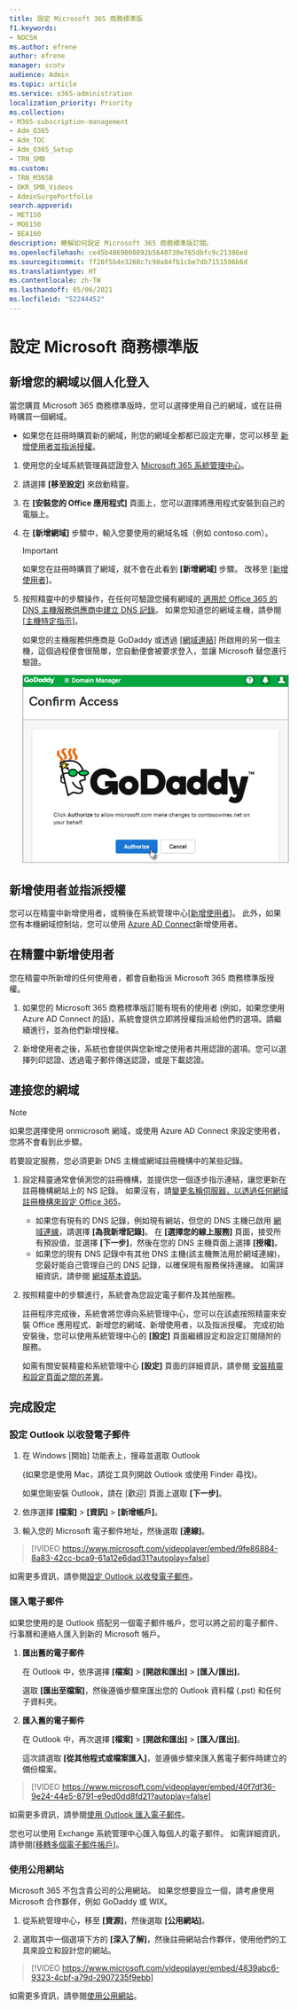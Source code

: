 ```yaml
---
title: 設定 Microsoft 365 商務標準版
f1.keywords:
- NOCSH
ms.author: efrene
author: efrene
manager: scotv
audience: Admin
ms.topic: article
ms.service: o365-administration
localization_priority: Priority
ms.collection:
- M365-subscription-management
- Adm_O365
- Adm_TOC
- Adm_O365_Setup
- TRN_SMB
ms.custom:
- TRN_M365B
- OKR_SMB_Videos
- AdminSurgePortfolio
search.appverid:
- MET150
- MOE150
- BEA160
description: 瞭解如何設定 Microsoft 365 商務標準版訂閱。
ms.openlocfilehash: ce45b4869000892b5640730e765dbfc9c21386ed
ms.sourcegitcommit: ff20f5b4e3268c7c98a84fb1cbe7db7151596b6d
ms.translationtype: HT
ms.contentlocale: zh-TW
ms.lasthandoff: 05/06/2021
ms.locfileid: "52244452"
---
```

# <a name="set-up-microsoft-business-standard"></a>設定 Microsoft 商務標準版



## <a name="add-your-domain-to-personalize-sign-in"></a>新增您的網域以個人化登入

當您購買 Microsoft 365 商務標準版時，您可以選擇使用自己的網域，或在註冊時購買一個網域。

- 如果您在註冊時購買新的網域，則您的網域全都都已設定完畢，您可以移至 [新增使用者並指派授權](#add-users-and-assign-licenses)。

1. 使用您的全域系統管理員認證登入 [Microsoft 365 系統管理中心](https://admin.microsoft.com)。 

2. 請選擇 **[移至設定]** 來啟動精靈。

3. 在 **[安裝您的 Office 應用程式]** 頁面上，您可以選擇將應用程式安裝到自己的電腦上。
    
4. 在 **[新增網域]** 步驟中，輸入您要使用的網域名城（例如 contoso.com）。

    > [!IMPORTANT]
    > 如果您在註冊時購買了網域，就不會在此看到 **[新增網域]** 步驟。 改移至 [[新增使用者]](#add-users-and-assign-licenses)。

    
4. 按照精靈中的步驟操作，在任何可驗證您擁有網域的[ 適用於 Office 365 的 DNS 主機服務供應商中建立 DNS 記錄](/office365/admin/get-help-with-domains/create-dns-records-at-any-dns-hosting-provider)。 如果您知道您的網域主機，請參閱 [[主機特定指示]](/office365/admin/get-help-with-domains/set-up-your-domain-host-specific-instructions)。

    如果您的主機服務供應商是 GoDaddy 或透過 [[網域連結]](/office365/admin/get-help-with-domains/domain-connect) 所啟用的另一個主機，這個過程便會很簡單，您自動便會被要求登入，並讓 Microsoft 替您進行驗證。

    ![在 GoDaddy 確認存取頁面上，選取 [授權]。](../../media/godaddyauth.png)

## <a name="add-users-and-assign-licenses"></a>新增使用者並指派授權

您可以在精靈中新增使用者，或稍後在系統管理中心[[新增使用者]](../add-users/add-users.md)。 此外，如果您有本機網域控制站，您可以使用 [Azure AD Connect](/azure/active-directory/hybrid/how-to-connect-install-express)新增使用者。

## <a name="add-users-in-the-wizard"></a>在精靈中新增使用者

您在精靈中所新增的任何使用者，都會自動指派 Microsoft 365 商務標準版授權。

1. 如果您的 Microsoft 365 商務標準版訂閱有現有的使用者 (例如，如果您使用 Azure AD Connect 的話)，系統會提供立即將授權指派給他們的選項。請繼續進行，並為他們新增授權。

2. 新增使用者之後，系統也會提供與您新增之使用者共用認證的選項。您可以選擇列印認證、透過電子郵件傳送認證，或是下載認證。

## <a name="connect-your-domain"></a>連接您的網域

> [!NOTE]
> 如果您選擇使用 onmicrosoft 網域，或使用 Azure AD Connect 來設定使用者，您將不會看到此步驟。
  
若要設定服務，您必須更新 DNS 主機或網域註冊機構中的某些記錄。
  
1. 設定精靈通常會偵測您的註冊機構，並提供您一個逐步指示連結，讓您更新在註冊機構網站上的 NS 記錄。 如果沒有，請[變更名稱伺服器，以透過任何網域註冊機構來設定 Office 365](../get-help-with-domains/change-nameservers-at-any-domain-registrar.md)。 

    - 如果您有現有的 DNS 記錄，例如現有網站，但您的 DNS 主機已啟用 [網域連線](/office365/admin/get-help-with-domains/domain-connect)，請選擇 **[為我新增記錄]**。 在 **[選擇您的線上服務]** 頁面，接受所有預設值，並選擇 **[下一步]**，然後在您的 DNS 主機頁面上選擇 **[授權]**。
    - 如果您的現有 DNS 記錄中有其他 DNS 主機(該主機無法用於網域連線)，您最好能自己管理自己的 DNS 記錄，以確保現有服務保持連線。 如需詳細資訊，請參閱 [網域基本資訊](/office365/admin/get-help-with-domains/dns-basics)。

2. 按照精靈中的步驟進行，系統會為您設定電子郵件及其他服務。

    註冊程序完成後，系統會將您導向系統管理中心，您可以在該處按照精靈來安裝 Office 應用程式、新增您的網域、新增使用者，以及指派授權。 完成初始安裝後，您可以使用系統管理中心的 **[設定]** 頁面繼續設定和設定訂閱隨附的服務。

    如需有關安裝精靈和系統管理中心 **[設定]** 頁面的詳細資訊，請參閱 [安裝精靈和設定頁面之間的差異](o365-setup-wizard-and-setup-page.md)。

## <a name="finish-setting-up"></a>完成設定

### <a name="set-up-outlook-for-email"></a>設定 Outlook 以收發電子郵件

1. 在 Windows [開始] 功能表上，搜尋並選取 Outlook

    (如果您是使用 Mac，請從工具列開啟 Outlook 或使用 Finder 尋找)。

    如果您剛安裝 Outlook，請在 [歡迎] 頁面上選取 **[下一步]**。

2. 依序選擇 **[檔案]** \> **[資訊]** \> **[新增帳戶]**。

3. 輸入您的 Microsoft 電子郵件地址，然後選取 **[連線]**。

> [!VIDEO https://www.microsoft.com/videoplayer/embed/9fe86884-8a83-42cc-bca9-61a12e6dad31?autoplay=false]
  
如需更多資訊，請參閱[設定 Outlook 以收發電子郵件](https://support.microsoft.com/office/f5bf0cd1-e1f3-4b0d-a022-ecab17efe86f)。
  
### <a name="import-email"></a>匯入電子郵件

如果您使用的是 Outlook 搭配另一個電子郵件帳戶，您可以將之前的電子郵件、行事曆和連絡人匯入到新的 Microsoft 帳戶。
  
1. **匯出舊的電子郵件**

    在 Outlook 中，依序選擇 **[檔案]** \> **[開啟和匯出]** \> **[匯入/匯出]**。

    選取 **[匯出至檔案]**，然後遵循步驟來匯出您的 Outlook 資料檔 (.pst) 和任何子資料夾。

2. **匯入舊的電子郵件**

    在 Outlook 中，再次選擇 **[檔案]** \> **[開啟和匯出]** \> **[匯入/匯出]**。

    這次請選取 **[從其他程式或檔案匯入]**，並遵循步驟來匯入舊電子郵件時建立的備份檔案。

> [!VIDEO https://www.microsoft.com/videoplayer/embed/40f7df36-9e24-44e5-8791-e9ed0dd8fd21?autoplay=false]
  
如需更多資訊，請參閱[使用 Outlook 匯入電子郵件](https://support.microsoft.com/office/6a3771d4-4c1d-4a25-92a6-0b8e476335de)。

您也可以使用 Exchange 系統管理中心匯入每個人的電子郵件。 如需詳細資訊，請參閱[[移轉多個電子郵件帳戶]](/Exchange/mailbox-migration/mailbox-migration)。
  
### <a name="use-a-public-website"></a>使用公用網站

Microsoft 365 不包含貴公司的公用網站。 如果您想要設立一個，請考慮使用 Microsoft 合作夥伴，例如 GoDaddy 或 WIX。
  
1. 從系統管理中心，移至 **[資源]**，然後選取 **[公用網站]**。

2. 選取其中一個選項下方的 **[深入了解]**，然後註冊網站合作夥伴，使用他們的工具來設立和設計您的網站。

> [!VIDEO https://www.microsoft.com/videoplayer/embed/4839abc6-9323-4cbf-a79d-2907235f9ebb]

如需更多資訊，請參閱[使用公用網站](../../business-video/create-web-site.md)。